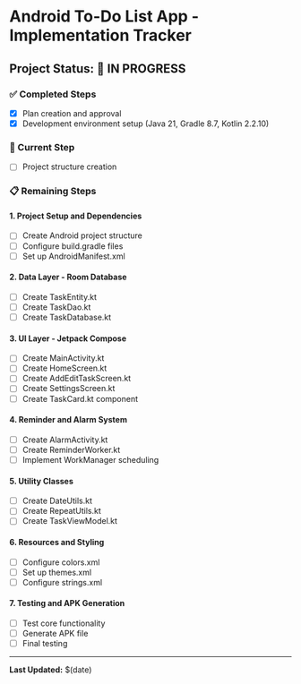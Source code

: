 # Android To-Do List App - Implementation Tracker

## Project Status: 🚀 IN PROGRESS

### ✅ Completed Steps
- [x] Plan creation and approval
- [x] Development environment setup (Java 21, Gradle 8.7, Kotlin 2.2.10)

### 🔄 Current Step
- [ ] Project structure creation

### 📋 Remaining Steps

#### 1. Project Setup and Dependencies
- [ ] Create Android project structure
- [ ] Configure build.gradle files
- [ ] Set up AndroidManifest.xml

#### 2. Data Layer - Room Database
- [ ] Create TaskEntity.kt
- [ ] Create TaskDao.kt  
- [ ] Create TaskDatabase.kt

#### 3. UI Layer - Jetpack Compose
- [ ] Create MainActivity.kt
- [ ] Create HomeScreen.kt
- [ ] Create AddEditTaskScreen.kt
- [ ] Create SettingsScreen.kt
- [ ] Create TaskCard.kt component

#### 4. Reminder and Alarm System
- [ ] Create AlarmActivity.kt
- [ ] Create ReminderWorker.kt
- [ ] Implement WorkManager scheduling

#### 5. Utility Classes
- [ ] Create DateUtils.kt
- [ ] Create RepeatUtils.kt
- [ ] Create TaskViewModel.kt

#### 6. Resources and Styling
- [ ] Configure colors.xml
- [ ] Set up themes.xml
- [ ] Configure strings.xml

#### 7. Testing and APK Generation
- [ ] Test core functionality
- [ ] Generate APK file
- [ ] Final testing

---
**Last Updated:** $(date)
